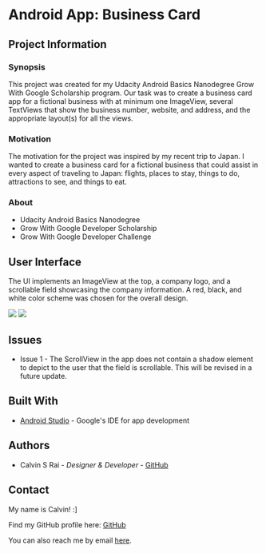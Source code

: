 # Android App: Business Card

## Project Information

### Synopsis

This project was created for my Udacity Android Basics Nanodegree Grow With Google Scholarship program. Our task was to create a business card app for a fictional business with at minimum one ImageView, several TextViews that show the business number, website, and address, and the appropriate layout(s) for all the views.

### Motivation

The motivation for the project was inspired by my recent trip to Japan. I wanted to create a business card for a fictional business that could assist in every aspect of traveling to Japan: flights, places to stay, things to do, attractions to see, and things to eat.

###   About

- Udacity Android Basics Nanodegree
- Grow With Google Developer Scholarship
- Grow With Google Developer Challenge

## User Interface

The UI implements an ImageView at the top, a company logo, and a scrollable field showcasing the company information. A red, black, and white color scheme was chosen for the overall design.

![](http://placekitten.com/300/200) ![](http://placekitten.com/300/200)

## Issues

- Issue 1 - The ScrollView in the app does not contain a shadow element to depict to the user that the field is scrollable. This will be revised in a future update.

## Built With

* [Android Studio](https://developer.android.com/studio/) - Google's IDE for app development

## Authors

- Calvin S Rai - *Designer & Developer* - [GitHub](https://github.com/raicalvin)

## Contact

My name is Calvin! :]

Find my GitHub profile here: [GitHub](https://github.com/raicalvin)

You can also reach me by email [here](mailto:raicalvin@gmail.com).
